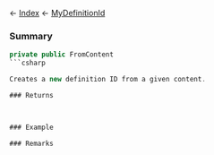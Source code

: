 ← [Index](Api-Index) ← [MyDefinitionId](VRage.Game.MyDefinitionId)

### Summary

```csharp
private public FromContent
```csharp

Creates a new definition ID from a given content.

### Returns



### Example

### Remarks

